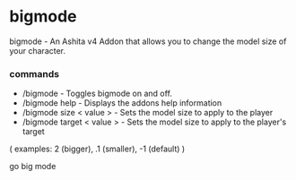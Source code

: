# bigmode
bigmode - An Ashita v4 Addon that allows you to change the model size of your character.


### commands

- /bigmode - Toggles bigmode on and off.
- /bigmode help - Displays the addons help information
- /bigmode size < value > - Sets the model size to apply to the player 
- /bigmode target < value > - Sets the model size to apply to the player's target

(<value> examples: 2 (bigger), .1 (smaller), -1 (default) )


go big mode

